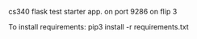 cs340 flask test starter app. on port 9286 on flip 3

To install requirements: pip3 install -r requirements.txt
